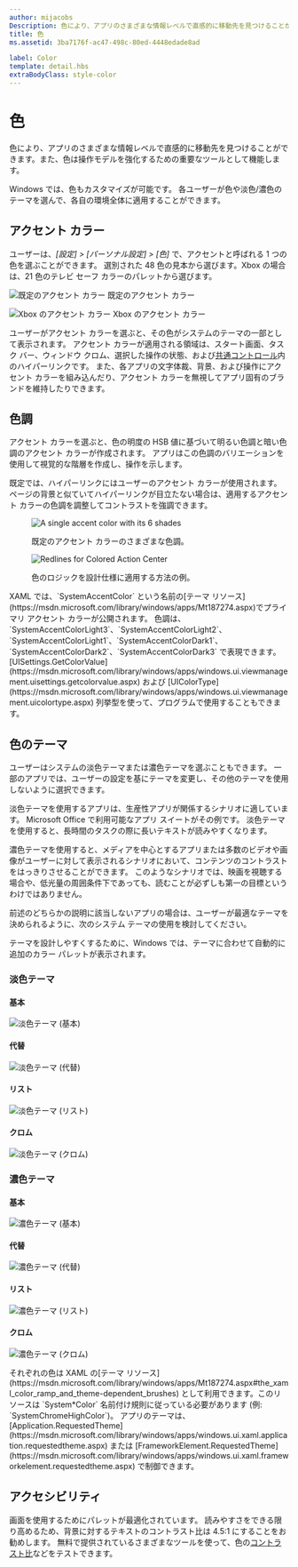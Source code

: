 ```yaml
---
author: mijacobs
Description: 色により、アプリのさまざまな情報レベルで直感的に移動先を見つけることができます。また、色は操作モデルを強化するための重要なツールとして機能します。
title: 色
ms.assetid: 3ba7176f-ac47-498c-80ed-4448edade8ad

label: Color
template: detail.hbs
extraBodyClass: style-color
---
```


# 色

色により、アプリのさまざまな情報レベルで直感的に移動先を見つけることができます。また、色は操作モデルを強化するための重要なツールとして機能します。

Windows では、色もカスタマイズが可能です。 各ユーザーが色や淡色/濃色のテーマを選んで、各自の環境全体に適用することができます。

## アクセント カラー

ユーザーは、*[設定] > [パーソナル設定] > [色]* で、アクセントと呼ばれる 1 つの色を選ぶことができます。 選別された 48 色の見本から選びます。Xbox の場合は、21 色のテレビ セーフ カラーのパレットから選びます。

<!-- Alternate version for the dev center. Need to add hex values. -->
![既定のアクセント カラー](images/accentcolorswatch.png) 既定のアクセント カラー

![Xbox のアクセント カラー](images/accentcolorswatch_xbox.png) Xbox のアクセント カラー



ユーザーがアクセント カラーを選ぶと、その色がシステムのテーマの一部として表示されます。 アクセント カラーが適用される領域は、スタート画面、タスク バー、ウィンドウ クロム、選択した操作の状態、および[共通コントロール](https://dev.windows.com/design/controls-patterns)内のハイパーリンクです。 また、各アプリの文字体裁、背景、および操作にアクセント カラーを組み込んだり、アクセント カラーを無視してアプリ固有のブランドを維持したりできます。

## 色調

アクセント カラーを選ぶと、色の明度の HSB 値に基づいて明るい色調と暗い色調のアクセント カラーが作成されます。 アプリはこの色調のバリエーションを使用して視覚的な階層を作成し、操作を示します。

既定では、ハイパーリンクにはユーザーのアクセント カラーが使用されます。 ページの背景と似ていてハイパーリンクが目立たない場合は、適用するアクセント カラーの色調を調整してコントラストを強調できます。

<figure class="figure-img" >
    <img src="images/shades.png" alt="A single accent color with its 6 shades"  />
        <figcaption><p>既定のアクセント カラーのさまざまな色調。</p>
</figcaption>
</figure>

<figure class="figure-img" >
    <img src="images/action_center_redline_zoom.png" alt="Redlines for Colored Action Center"  />
        <figcaption><p>色のロジックを設計仕様に適用する方法の例。</p>
</figcaption>
</figure>

<aside class="aside-dev">
    <div class="aside-dev-title">
    </div>
    <div class="aside-dev-content">
            XAML では、`SystemAccentColor` という名前の[テーマ リソース](https://msdn.microsoft.com/library/windows/apps/Mt187274.aspx)でプライマリ アクセント カラーが公開されます。 色調は、`SystemAccentColorLight3`、`SystemAccentColorLight2`、`SystemAccentColorLight1`、`SystemAccentColorDark1`、`SystemAccentColorDark2`、`SystemAccentColorDark3` で表現できます。 [UISettings.GetColorValue](https://msdn.microsoft.com/library/windows/apps/windows.ui.viewmanagement.uisettings.getcolorvalue.aspx) および [UIColorType](https://msdn.microsoft.com/library/windows/apps/windows.ui.viewmanagement.uicolortype.aspx) 列挙型を使って、プログラムで使用することもできます。
    </div>
</aside>

## 色のテーマ

ユーザーはシステムの淡色テーマまたは濃色テーマを選ぶこともできます。 一部のアプリでは、ユーザーの設定を基にテーマを変更し、その他のテーマを使用しないように選択できます。

淡色テーマを使用するアプリは、生産性アプリが関係するシナリオに適しています。 Microsoft Office で利用可能なアプリ スイートがその例です。 淡色テーマを使用すると、長時間のタスクの際に長いテキストが読みやすくなります。

濃色テーマを使用すると、メディアを中心とするアプリまたは多数のビデオや画像がユーザーに対して表示されるシナリオにおいて、コンテンツのコントラストをはっきりさせることができます。 このようなシナリオでは、映画を視聴する場合や、低光量の周囲条件下であっても、読むことが必ずしも第一の目標というわけではありません。

前述のどちらかの説明に該当しないアプリの場合は、ユーザーが最適なテーマを決められるように、次のシステム テーマの使用を検討してください。

テーマを設計しやすくするために、Windows では、テーマに合わせて自動的に追加のカラー パレットが表示されます。

<!-- OP version -->
### 淡色テーマ
#### 基本
![淡色テーマ (基本)](images/themes-light-base.png)
#### 代替
![淡色テーマ (代替)](images/themes-light-alt.png)
#### リスト
![淡色テーマ (リスト)](images/themes-light-list.png)
#### クロム
![淡色テーマ (クロム)](images/themes-light-chrome.png)
### 濃色テーマ
#### 基本
![濃色テーマ (基本)](images/themes-dark-base.png)
#### 代替
![濃色テーマ (代替)](images/themes-dark-alt.png)
#### リスト
![濃色テーマ (リスト)](images/themes-dark-list.png)
#### クロム
![濃色テーマ (クロム)](images/themes-dark-chrome.png)

<aside class="aside-dev">
    <div class="aside-dev-title">
    </div>
    <div class="aside-dev-content">
            それぞれの色は XAML の[テーマ リソース](https://msdn.microsoft.com/library/windows/apps/Mt187274.aspx#the_xaml_color_ramp_and_theme-dependent_brushes) として利用できます。このリソースは `System*Color` 名前付け規則に従っている必要があります (例: `SystemChromeHighColor`)。 アプリのテーマは、[Application.RequestedTheme](https://msdn.microsoft.com/library/windows/apps/windows.ui.xaml.application.requestedtheme.aspx) または [FrameworkElement.RequestedTheme](https://msdn.microsoft.com/library/windows/apps/windows.ui.xaml.frameworkelement.requestedtheme.aspx) で制御できます。
    </div>
</aside>

## アクセシビリティ

画面を使用するためにパレットが最適化されています。 読みやすさをできる限り高めるため、背景に対するテキストのコントラスト比は 4.5:1 にすることをお勧めします。 無料で提供されているさまざまなツールを使って、色の[コントラスト比](http://leaverou.github.io/contrast-ratio/)などをテストできます。


<!--HONumber=May16_HO2-->


